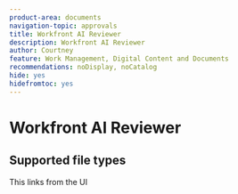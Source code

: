 ```yaml
---
product-area: documents
navigation-topic: approvals
title: Workfront AI Reviewer
description: Workfront AI Reviewer
author: Courtney
feature: Work Management, Digital Content and Documents
recommendations: noDisplay, noCatalog
hide: yes
hidefromtoc: yes
---
```


# Workfront AI Reviewer

## Supported file types

This links from the UI


